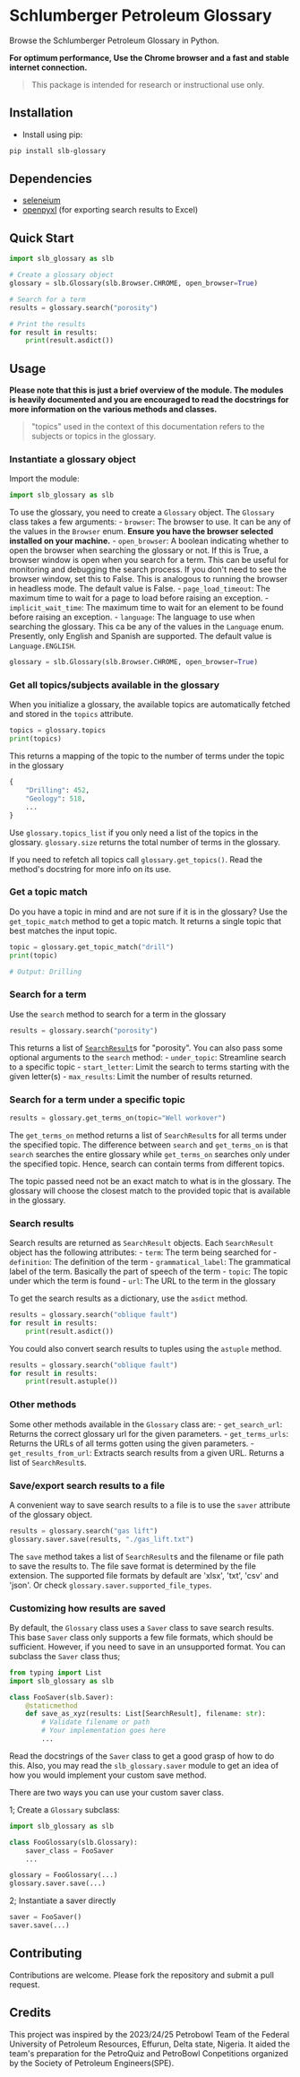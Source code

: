 # Schlumberger Petroleum Glossary

Browse the Schlumberger Petroleum Glossary in Python.

**For optimum performance, Use the Chrome browser and a fast and stable internet connection.**

> This package is intended for research or instructional use only.

## Installation

* Install using pip:

```bash
pip install slb-glossary
```

## Dependencies

* [seleneium](https://pypi.org/project/selenium/)
* [openpyxl](https://pypi.org/project/openpyxl/) (for exporting search results to Excel)

## Quick Start

```python
import slb_glossary as slb

# Create a glossary object
glossary = slb.Glossary(slb.Browser.CHROME, open_browser=True)

# Search for a term
results = glossary.search("porosity")

# Print the results
for result in results:
    print(result.asdict())
```

## Usage

**Please note that this is just a brief overview of the module. The modules is heavily documented and you are encouraged to read the docstrings for more information on the various methods and classes.**

> "topics" used in the context of this documentation refers to the subjects or topics in the glossary.

### Instantiate a glossary object

Import the module:

```python
import slb_glossary as slb
```

To use the glossary, you need to create a `Glossary` object. The `Glossary` class takes a few arguments:
    - `browser`: The browser to use. It can be any of the values in the `Browser` enum.
    **Ensure you have the browser selected installed on your machine.**
    - `open_browser`: A boolean indicating whether to open the browser when searching the glossary or not.
    If this is True, a browser window is open when you search for a term. This can be useful for monitoring
    and debugging the search process. If you don't need to see the browser window, set this to False.
    This is analogous to running the browser in headless mode. The default value is False.
    - `page_load_timeout`: The maximum time to wait for a page to load before raising an exception.
    - `implicit_wait_time`: The maximum time to wait for an element to be found before raising an exception.
    - `language`: The language to use when searching the glossary. This ca be any of the values in the `Language` enum.
    Presently, only English and Spanish are supported. The default value is `Language.ENGLISH`.

```python
glossary = slb.Glossary(slb.Browser.CHROME, open_browser=True)
```

### Get all topics/subjects available in the glossary

When you initialize a glossary, the available topics are automatically fetched and stored in the `topics` attribute.

```python
topics = glossary.topics
print(topics)
```

This returns a mapping of the topic to the number of terms under the topic in the glossary

```python
{
    "Drilling": 452,
    "Geology": 518,
    ...
}
```

Use `glossary.topics_list` if you only need a list of the topics in the glossary. `glossary.size` returns the total number of terms in the glossary.

If you need to refetch all topics call `glossary.get_topics()`. Read the method's docstring for more info on its use.

### Get a topic match

Do you have a topic in mind and are not sure if it is in the glossary? Use the `get_topic_match` method to get a topic match. It returns a single topic that best matches the input topic.

```python
topic = glossary.get_topic_match("drill")
print(topic)

# Output: Drilling
```

### Search for a term

Use the `search` method to search for a term in the glossary

```python
results = glossary.search("porosity")
```

This returns a list of [`SearchResult`](#search-results)s for "porosity". You can also pass some optional arguments to the `search` method:
    - `under_topic`: Streamline search to a specific topic
    - `start_letter`: Limit the search to terms starting with the given letter(s)
    - `max_results`: Limit the number of results returned.

### Search for a term under a specific topic

```python
results = glossary.get_terms_on(topic="Well workover")
```

The `get_terms_on` method returns a list of `SearchResult`s for all terms under the specified topic.
The difference between `search` and `get_terms_on` is that `search` searches the entire glossary while `get_terms_on` searches only under the specified topic. Hence, search can contain terms from different topics.

The topic passed need not be an exact match to what is in the glossary. The glossary will choose the closest match to the provided topic that is available in the glossary.

### Search results

Search results are returned as `SearchResult` objects. Each `SearchResult` object has the following attributes:
    - `term`: The term being searched for
    - `definition`: The definition of the term
    - `grammatical_label`: The grammatical label of the term. Basically the part of speech of the term
    - `topic`: The topic under which the term is found
    - `url`: The URL to the term in the glossary

To get the search results as a dictionary, use the `asdict` method.

```python
results = glossary.search("oblique fault")
for result in results:
    print(result.asdict())
```

You could also convert search results to tuples using the `astuple` method.

```python
results = glossary.search("oblique fault")
for result in results:
    print(result.astuple())
```

### Other methods

Some other methods available in the `Glossary` class are:
    - `get_search_url`: Returns the correct glossary url for the given parameters.
    - `get_terms_urls`: Returns the URLs of all terms gotten using the given parameters.
    - `get_results_from_url`: Extracts search results from a given URL. Returns a list of `SearchResult`s.

### Save/export search results to a file

A convenient way to save search results to a file is to use the `saver` attribute of the glossary object.

```python
results = glossary.search("gas lift")
glossary.saver.save(results, "./gas_lift.txt")
```

The `save` method takes a list of `SearchResult`s and the filename or file path to save the results to. The file save format is determined by the file extension. The supported file formats by default are 'xlsx', 'txt', 'csv' and 'json'.
Or check `glossary.saver.supported_file_types`.

### Customizing how results are saved

By default, the `Glossary` class uses a `Saver` class to save search results. This base `Saver` class only supports a few file formats, which should be sufficient. However, if you need to save in an unsupported format. You can subclass the `Saver` class thus;

```python
from typing import List
import slb_glossary as slb

class FooSaver(slb.Saver):
    @staticmethod
    def save_as_xyz(results: List[SearchResult], filename: str):
        # Validate filename or path 
        # Your implementation goes here
        ...
```

Read the docstrings of the `Saver` class to get a good grasp of how to do this. Also, you may read the `slb_glossary.saver` module to get an idea of how you would implement your custom save method.

There are two ways you can use your custom saver class.

1; Create a `Glossary` subclass:

```python
import slb_glossary as slb

class FooGlossary(slb.Glossary):
    saver_class = FooSaver
    ...

glossary = FooGlossary(...)
glossary.saver.save(...)
```

2; Instantiate a saver directly

```python
saver = FooSaver()
saver.save(...)
```

## Contributing

Contributions are welcome. Please fork the repository and submit a pull request.

## Credits

This project was inspired by the 2023/24/25 Petrobowl Team of the Federal University of Petroleum Resources, Effurun, Delta state, Nigeria. It aided the team's preparation for the PetroQuiz and PetroBowl Conpetitions organized by the Society of Petroleum Engineers(SPE).
